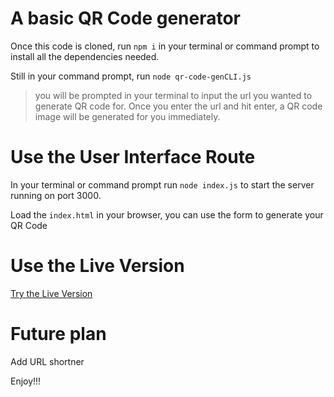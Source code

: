 # A basic QR Code generator

Once this code is cloned, run `npm i` in your terminal or command prompt to install all the dependencies needed.

Still in your command prompt, run `node qr-code-genCLI.js`

> you will be prompted in your terminal to input the url you wanted to generate QR code for. Once you enter the url and hit enter, a QR code image will be generated for you immediately.


# Use the User Interface Route
In your terminal or command prompt run `node index.js` to start the server running on port 3000.

Load the `index.html` in your browser, you can use the form to generate your QR Code

# Use the Live Version
[Try the Live Version](https://pv-qr-generator.vercel.app)

# Future plan
Add URL shortner

Enjoy!!!